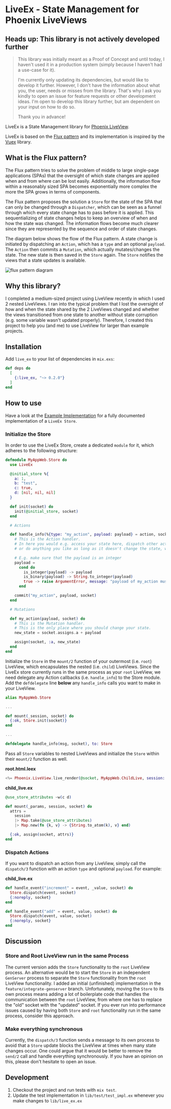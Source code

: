 # LiveEx - State Management for Phoenix LiveViews

## Heads up: This library is not actively developed further
> This library was initially meant as a Proof of Concept and until today, I haven't used it in a production system (simply because I haven't had a use-case for it).
>
> I'm currently only updating its dependencies, but would like to develop it further. However, I don't have the information about what you, the user, needs or misses from the library. That's why I ask you kindly to open an issue for feature requests or other development ideas. I'm open to develop this library further, but am dependent on your input on how to do so.
> 
> Thank you in advance!

LiveEx is a State Management library for [Phoenix LiveView](https://github.com/phoenixframework/phoenix_live_view).

LiveEx is based on the [Flux pattern](https://github.com/facebook/flux/tree/master/examples/flux-concepts)
and its implementation is inspired by the [Vuex](https://vuex.vuejs.org/) library.

## What is the Flux pattern?

The Flux pattern tries to solve the problem of middle to large single-page applications (SPAs) that
the oversight of which state changes are applied when and from where can be lost easily. Additionally, the
information flow within a reasonably sized SPA becomes exponentially more complex the more the SPA grows in terms of components.

The Flux pattern proposes the solution a `Store` for the state of the SPA that can only be changed through a `Dispatcher`,
which can be seen as a funnel through which every state change has to pass before it is applied. This sequentializing of
state changes helps to keep an overview of when and how the state was changed. The information flows become much clearer
since they are represented by the sequence and order of state changes.

The diagram below shows the flow of the Flux pattern. A state change is initiated by dispatching an `Action`, which has a `type` and an optional `payload`.
The `Action` then commits a `Mutation`, which actually mutates/changes the state. The new state is then saved in the `Store` again. The `Store` notifies
the views that a state updates is available.

![flux pattern diagram](/docs/images/flux.png)

## Why this library?

I completed a medium-sized project using LiveView recently in which I used 2 nested LiveViews. I ran into the typical problem that I lost the oversight of how and when the state shared by the 2 LiveViews changed and whether the views transitioned from one state to another without state corruption (e.g. some variable wasn't updated properly). Therefore, I created this project to help you (and me) to use LiveView for larger than example projects.

## Installation

Add `live_ex` to your list of dependencies in `mix.exs`:

```elixir
def deps do
  [
    {:live_ex, "~> 0.2.0"}
  ]
end
```

## How to use

Have a look at the [Example Implementation](https://github.com/PJUllrich/LiveEx/blob/master/lib/example/example.ex) for a fully documented implementation of a `LiveEx Store`.

### Initialize the Store

In order to use the LiveEx Store, create a dedicated `module` for it, which adheres to the following structure:

```elixir
defmodule MyAppWeb.Store do
  use LiveEx

  @initial_store %{
    a: 1,
    b: "test",
    c: true,
    d: [nil, nil, nil]
  }

  def init(socket) do
    init(@initial_store, socket)
  end

  # Actions

  def handle_info(%{type: "my_action", payload: payload} = action, socket) do
    # This is the Action handler.
    # In here you would e.g. access your state here, dispatch other actions, transform the payload,
    # or do anything you like as long as it doesn't change the state, which is done in Mutations.

    # E.g. make sure that the payload is an integer
    payload = 
      cond do
        is_integer(payload) -> payload
        is_binary(payload) -> String.to_integer(payload)
        true -> raise ArgumentError, message: "payload of my_action must be integer or string-encoded integer"
      end

    commit("my_action", payload, socket)
  end

  # Mutations

  def my_action(payload, socket) do
    # This is the Mutation handler.
    # This is the only place where you should change your state.
    new_state = socket.assigns.a + payload

    assign(socket, :a, new_state)
  end
end
```

Initialize the `Store` in the `mount/2` function of your outermost (i.e. `root`) LiveView, which encapsulates the nested (i.e. `child`) LiveViews. Since the LiveEx store currently runs in the same process as your `root` LiveView, we need delegate any Action callbacks (i.e. `handle_info`) to the Store module. Add the `defdelegate` line **below** any `handle_info` calls you want to make in your LiveView.

```elixir
alias MyAppWeb.Store

...

def mount(_session, socket) do
  {:ok, Store.init(socket)}
end

...

defdelegate handle_info(msg, socket), to: Store
```

Pass all `Store` variables to nested LiveViews and initialize the `Store` within their `mount/2` function as well.

**root.html.leex**

```elixir
<%= Phoenix.LiveView.live_render(@socket, MyAppWeb.ChildLive, session: Map.take(assigns, [:a, :b, :c, :d])) %>
```

**child_live.ex**

```elixir
@use_store_attributes ~w(c d)

def mount(_params, session, socket) do
  attrs =
    session
    |> Map.take(@use_store_attributes)
    |> Map.new(fn {k, v} -> {String.to_atom(k), v} end)

  {:ok, assign(socket, attrs)}
end
```

### Dispatch Actions

If you want to dispatch an action from any LiveView, simply call the `dispatch/3` function with an action `type` and optional `payload`. For example:

**child_live.ex**

```elixir
def handle_event("increment" = event, _value, socket) do
  Store.dispatch(event, socket)
  {:noreply, socket}
end

def handle_event("add" = event, value, socket) do
  Store.dispatch(event, value, socket)
  {:noreply, socket}
end
```

## Discussion

### Store and Root LiveView run in the same Process

The current version adds the `Store` functionality to the `root` LiveView process. An alternative would be to start the `Store` in an independent `GenServer` process to separate the `Store` functionality from the `root` LiveView functionality. I added an initial (unfinished) implementation in the `feature/integrate-genserver` branch. Unfortunately, moving the `Store` to its own process means adding a lot of boilerplate code that handles the communication between the `root` LiveView, from where one has to replace the "old" socket with the "updated" socket.
If you ever run into performance issues caused by having both `Store` and `root` functionality run in the same process, consider this approach.

### Make everything synchronous

Currently, the `dispatch/3` function sends a message to its own process to avoid that a `Store` update blocks the LiveView at times when many state changes occur. One could argue that it would be better to remove the `send/2` call and handle everything synchronously. If you have an opinion on this, please don't hesitate to open an issue.

## Development

1. Checkout the project and run tests with `mix test`.
1. Update the test implementation in `lib/test/test_impl.ex` whenever you make changes to `lib/live_ex.ex`
